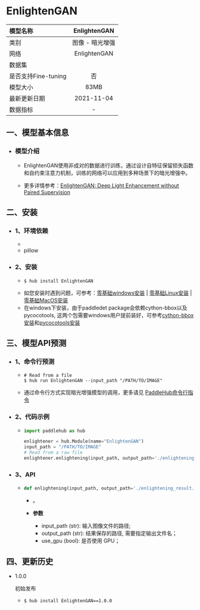 # EnlightenGAN

|模型名称|EnlightenGAN|
| :--- | :---: |
|类别|图像 - 暗光增强|
|网络|EnlightenGAN|
|数据集||
|是否支持Fine-tuning|否|
|模型大小|83MB|
|最新更新日期|2021-11-04|
|数据指标|-|


## 一、模型基本信息  

- ### 模型介绍

  - EnlightenGAN使用非成对的数据进行训练，通过设计自特征保留损失函数和自约束注意力机制，训练的网络可以应用到多种场景下的暗光增强中。

  - 更多详情参考：[EnlightenGAN: Deep Light Enhancement without Paired Supervision](https://arxiv.org/abs/1906.06972)



## 二、安装

- ### 1、环境依赖  
  -
  - pillow

- ### 2、安装

  - ```shell
    $ hub install EnlightenGAN
    ```
  - 如您安装时遇到问题，可参考：[零基础windows安装](../../../../docs/docs_ch/get_start/windows_quickstart.md)
 | [零基础Linux安装](../../../../docs/docs_ch/get_start/linux_quickstart.md) | [零基础MacOS安装](../../../../docs/docs_ch/get_start/mac_quickstart.md)
  - 在windows下安装，由于paddledet package会依赖cython-bbox以及pycocotools, 这两个包需要windows用户提前装好，可参考[cython-bbox安装](https://blog.csdn.net/qq_24739717/article/details/105588729)和[pycocotools安装](https://github.com/PaddlePaddle/PaddleX/blob/release/1.3/docs/install.md#pycocotools安装问题)
## 三、模型API预测

- ### 1、命令行预测

  - ```shell
    # Read from a file
    $ hub run EnlightenGAN --input_path "/PATH/TO/IMAGE"
    ```
  - 通过命令行方式实现暗光增强模型的调用，更多请见 [PaddleHub命令行指令](../../../../docs/docs_ch/tutorial/cmd_usage.rst)

- ### 2、代码示例

  - ```python
    import paddlehub as hub

    enlightener = hub.Module(name="EnlightenGAN")
    input_path = "/PATH/TO/IMAGE"
    # Read from a raw file
    enlightener.enlightening(input_path, output_path='./enlightening_result.png', use_gpu=True)  
    ```

- ### 3、API

  - ```python
    def enlightening(input_path, output_path='./enlightening_result.png', use_gpu=False)
    ```
    - 。

    - **参数**

      - input\_path (str): 输入图像文件的路径; <br/>
      - output\_path (str): 结果保存的路径, 需要指定输出文件名； <br/>
      - use\_gpu (bool): 是否使用 GPU；<br/>




## 四、更新历史

* 1.0.0

  初始发布

  - ```shell
    $ hub install EnlightenGAN==1.0.0
    ```
